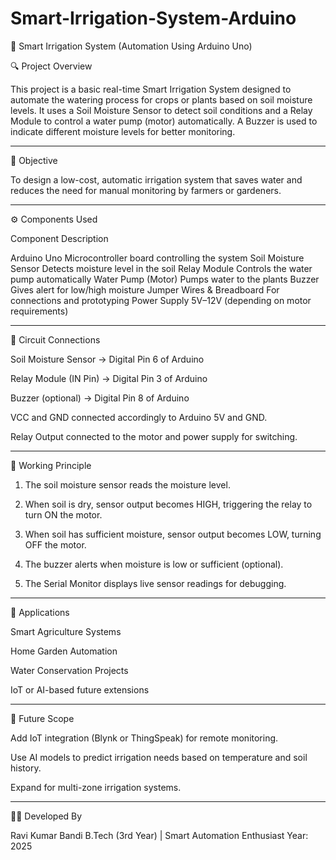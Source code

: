 # Smart-Irrigation-System-Arduino
🌾 Smart Irrigation System (Automation Using Arduino Uno)

🔍 Project Overview

This project is a basic real-time Smart Irrigation System designed to automate the watering process for crops or plants based on soil moisture levels.
It uses a Soil Moisture Sensor to detect soil conditions and a Relay Module to control a water pump (motor) automatically.
A Buzzer is used to indicate different moisture levels for better monitoring.


---

🎯 Objective

To design a low-cost, automatic irrigation system that saves water and reduces the need for manual monitoring by farmers or gardeners.


---

⚙️ Components Used

Component	Description

Arduino Uno	Microcontroller board controlling the system
Soil Moisture Sensor	Detects moisture level in the soil
Relay Module	Controls the water pump automatically
Water Pump (Motor)	Pumps water to the plants
Buzzer	Gives alert for low/high moisture
Jumper Wires & Breadboard	For connections and prototyping
Power Supply	5V–12V (depending on motor requirements)



---

🔌 Circuit Connections

Soil Moisture Sensor → Digital Pin 6 of Arduino

Relay Module (IN Pin) → Digital Pin 3 of Arduino

Buzzer (optional) → Digital Pin 8 of Arduino

VCC and GND connected accordingly to Arduino 5V and GND.

Relay Output connected to the motor and power supply for switching.



---

🧠 Working Principle

1. The soil moisture sensor reads the moisture level.


2. When soil is dry, sensor output becomes HIGH, triggering the relay to turn ON the motor.


3. When soil has sufficient moisture, sensor output becomes LOW, turning OFF the motor.


4. The buzzer alerts when moisture is low or sufficient (optional).


5. The Serial Monitor displays live sensor readings for debugging.


---

🧾 Applications

Smart Agriculture Systems

Home Garden Automation

Water Conservation Projects

IoT or AI-based future extensions



---

🚀 Future Scope

Add IoT integration (Blynk or ThingSpeak) for remote monitoring.

Use AI models to predict irrigation needs based on temperature and soil history.

Expand for multi-zone irrigation systems.

---

🧑‍💻 Developed By

Ravi Kumar Bandi
B.Tech (3rd Year) | Smart Automation Enthusiast
Year: 2025
